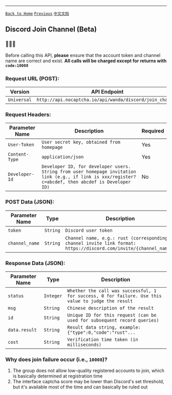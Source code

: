 ---

[`Back to Home`](en.md)    [`Previous`](vercel.md)    [`中文文档`](../zh-CN/discord_join_channel.md)

## Discord Join Channel (Beta)

### 🚨🚨🚨

Before calling this API, **please** ensure that the account token and channel name are correct and exist. **All calls will be charged except for returns with `code:10008`**

### Request URL (POST):

| Version              | API Endpoint                                             |
| -------------------- | -------------------------------------------------------- |
| `Universal` | `http://api.nocaptcha.io/api/wanda/discord/join_channel` |

### Request Headers:

| Parameter Name | Description                                                                                                                          | Required |
| -------------- | ------------------------------------------------------------------------------------------------------------------------------------ | -------- |
| `User-Token`   | `User secret key, obtained from homepage`                                                                                           | Yes      |
| `Content-Type` | `application/json`                                                                                                                   | Yes      |
| `Developer-Id` | `Developer ID, for developer users. String from user homepage invitation link (e.g., if link is xxx/register?c=abcdef, then abcdef is Developer ID)` | No       |

### POST Data (JSON):

| Parameter Name | Type     | Description                                                                                   | Required |
| -------------- | -------- | --------------------------------------------------------------------------------------------- | -------- |
| `token`        | `String` | `Discord user token`                                                                          | Yes      |
| `channel_name` | `String` | `Channel name, e.g.: rust (corresponding channel invite link format: https://discord.com/invite/{channel_name})` | Yes      |

### Response Data (JSON):

| Parameter Name | Type      | Description                                                    |
| -------------- | --------- | -------------------------------------------------------------- |
| `status`       | `Integer` | `Whether the call was successful, 1 for success, 0 for failure. Use this value to judge the result` |
| `msg`          | `String`  | `Chinese description of the result`                            |
| `id`           | `String`  | `Unique ID for this request (can be used for subsequent record queries)` |
| `data.result`  | `String`  | `Result data string, example: {"type":0,"code":"rust"...`      |
| `cost`         | `String`  | `Verification time taken (in milliseconds)`                    |

### Why does join failure occur (i.e., `10008`)?

1. The group does not allow low-quality registered accounts to join, which is basically determined at registration time
2. The interface captcha score may be lower than Discord's set threshold, but it's available most of the time and can basically be ruled out
